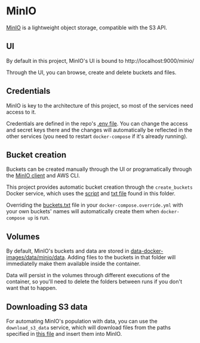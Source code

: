 # MinIO

[MinIO](https://min.io/) is a lightweight object storage, compatible with the S3 API.


## UI

By default in this project, MinIO's UI is bound to http://localhost:9000/minio/

Through the UI, you can browse, create and delete buckets and files.


## Credentials

MinIO is key to the architecture of this project, so most of the services need access to it.

Credentials are defined in the repo's [.env file](../.env).
You can change the access and secret keys there and the changes will automatically be reflected in the other services (you need to restart `docker-compose` if it's already running).


## Bucket creation

Buckets can be created manually through the UI or programatically through the [MinIO client](https://hub.docker.com/r/minio/mc) and AWS CLI.

This project provides automatic bucket creation through the `create_buckets` Docker service, which uses the [script](./create_buckets.sh) and [txt file](buckets.txt) found in this folder.

Overriding the [buckets.txt](./buckets.txt) file in your `docker-compose.override.yml` with your own buckets' names will automatically create them when `docker-compose up` is run.


## Volumes

By default, MinIO's buckets and data are stored in [data-docker-images/data/minio/data](../data/minio/data).
Adding files to the buckets in that folder will immediatelly make them available inside the container.

Data will persist in the volumes through different executions of the container, so you'll need to delete the folders between runs if you don't want that to happen.


## Downloading S3 data

For automating MinIO's population with data, you can use the `download_s3_data` service, which will download files from the paths specified in [this file](./download_s3_data/file_paths.txt) and insert them into MinIO.
